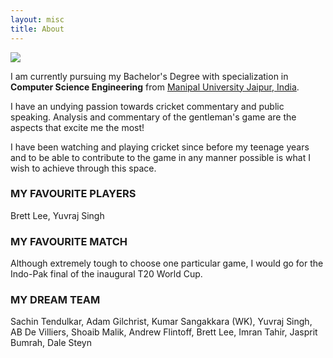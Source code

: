 ```yaml
---
layout: misc
title: About
---
```

<div class="featured-image">
    <img src="{{ site.github.url }}/assets/img/about-me-final.jpg">
</div>


I am currently pursuing my Bachelor's Degree with specialization in **Computer Science Engineering** from [Manipal University Jaipur, India](https://jaipur.manipal.edu/). 

I have an undying passion towards cricket commentary and public speaking. Analysis and commentary of the gentleman's game are the aspects that excite me the most!

I have been watching and playing cricket since before my teenage years and to be able to contribute to the game in any manner possible is what I wish to achieve through this space. 

### MY FAVOURITE PLAYERS
Brett Lee, Yuvraj Singh

### MY FAVOURITE MATCH 
Although extremely tough to choose one particular game, I would go for the Indo-Pak final of the inaugural T20 World Cup. 

### MY DREAM TEAM
Sachin Tendulkar, Adam Gilchrist, Kumar Sangakkara (WK), Yuvraj Singh, AB De Villiers, Shoaib Malik, Andrew Flintoff, Brett Lee, Imran Tahir, Jasprit Bumrah, Dale Steyn